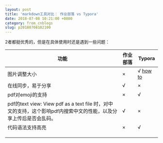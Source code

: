 ```yaml
---
layout: post
title: 'markdown工具对比： 作业部落 vs Typora'
date: 2018-07-08 10:21:00 +0800
category: from_cnblogs
slug: p20180708102100
---
```

2者都挺优秀的，但是在具体使用时还是遇到一些问题：

| 功能                                                     | 作业部落 | Typora |
|----------------------------------------------------------|----------|--------|
| 图片调整大小<img src="" type="zoom:50%">                 | ×        | √  [how to](http://support.typora.io/Resize-Image/)   |
| 在线同步，易于分享                                       | √        | ×      |
| pdf对emoji的支持                                         | ×        | √      |
| pdf的text view: View pdf as a text file 时，对中文的支持，这个影响pdf内搜索中文的性能，以及分享上传后是否会乱码。 | √        | ×      |
|  代码语法支持高亮                                           |  ×    |   √  |
|                                                          |          |        |
|                                                          |          |        |
|                                                          |          |        |